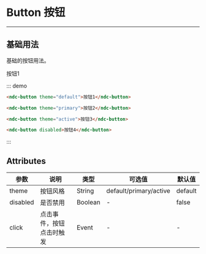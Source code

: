 # Button 按钮

<!-- {.md} -->

---

<!-- {.md} -->

## 基础用法

<!-- {.md} -->

基础的按钮用法。

<!-- {.md} -->

<ndc-button theme="default">按钮1</ndc-button>

::: demo

```html
<ndc-button theme="default">按钮1</ndc-button>

<ndc-button theme="primary">按钮2</ndc-button>

<ndc-button theme="active">按钮3</ndc-button>

<ndc-button disabled>按钮4</ndc-button>
```

:::

## Attributes

<!-- {.md} -->

| 参数      | 说明       | 类型   | 可选值          | 默认值  |
| --------- | ---------- | ------ | --------------- | ------- |
| theme | 按钮风格 | String | default/primary/active | default |
| disabled | 是否禁用 | Boolean | - | false |
| click | 点击事件，按钮点击时触发 | Event | - | - |
